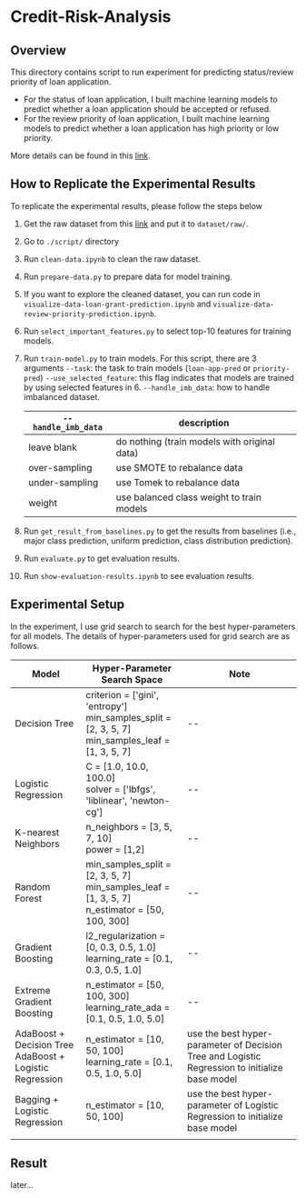 # Credit-Risk-Analysis

## Overview

This directory contains script to run experiment for predicting status/review priority of loan application. 
* For the status of loan application, I built machine learning models to predict whether a loan application should be accepted or refused. 
* For the review priority of loan application, I built machine learning models to predict whether a loan application has high priority or low priority.

More details can be found in this [link](www.tmp.com).

## How to Replicate the Experimental Results

To replicate the experimental results, please follow the steps below
1. Get the raw dataset from this [link](https://drive.google.com/drive/folders/1w_3rMmeEpQlBlHTCqupwSBHxwFoYXsEK?usp=drive_link) and put it to `dataset/raw/`.
2. Go to `./script/` directory
3. Run `clean-data.ipynb` to clean the raw dataset.
4. Run `prepare-data.py` to prepare data for model training.
5. If you want to explore the cleaned dataset, you can run code in `visualize-data-loan-grant-prediction.ipynb` and `visualize-data-review-priority-prediction.ipynb`. 
6. Run `select_important_features.py` to select top-10 features for training models.
7. Run `train-model.py` to train models. For this script, there are 3 arguments
		`--task`: the task to train models (`loan-app-pred` or `priority-pred`)
		`--use_selected_feature`: this flag indicates that models are trained by using selected features in 6.
		`--handle_imb_data`: how to handle imbalanced dataset.
				
	| `--handle_imb_data` | description |
	|--|--|
	| leave blank | do nothing (train models with original data) |
	| over-sampling | use SMOTE to rebalance data |
	|  under-sampling | use Tomek to rebalance data |
	| weight | use balanced class weight to train models |



8. Run `get_result_from_baselines.py` to get the results from baselines (i.e., major class prediction, uniform prediction, class distribution prediction).
9. Run `evaluate.py` to get evaluation results.
10. Run `show-evaluation-results.ipynb` to see evaluation results.

## Experimental Setup

In the experiment, I use grid search to search for the best hyper-parameters for all models. The details of hyper-parameters used for grid search are as follows.

|Model| Hyper-Parameter Search Space | Note
|--|--| -- |
| Decision Tree | criterion = ['gini', 'entropy'] <br> min_samples_split = [2, 3, 5, 7] <br> min_samples_leaf = [1, 3, 5, 7] | -- |
| Logistic Regression | C = [1.0, 10.0, 100.0] <br> solver = ['lbfgs', 'liblinear', 'newton-cg'] | -- |
| K-nearest Neighbors | n_neighbors = [3, 5, 7, 10] <br> power = [1,2] | -- |
| Random Forest | min_samples_split = [2, 3, 5, 7] <br> min_samples_leaf = [1, 3, 5, 7] <br> n_estimator = [50, 100, 300] | -- |
| Gradient Boosting | l2_regularization = [0, 0.3, 0.5, 1.0] <br> learning_rate = [0.1, 0.3, 0.5, 1.0] | -- |
| Extreme Gradient Boosting | n_estimator = [50, 100, 300] <br> learning_rate_ada = [0.1, 0.5, 1.0, 5.0] | -- |
| AdaBoost + Decision Tree  <br> AdaBoost + Logistic Regression| n_estimator = [10, 50, 100] <br> learning_rate = [0.1, 0.5, 1.0, 5.0] <br> | use the best hyper-parameter of Decision Tree and Logistic Regression to initialize base model |
| Bagging + Logistic Regression | n_estimator = [10, 50, 100] | use the best hyper-parameter of Logistic Regression to initialize base model  |
|  |  |  |

## Result

later...
